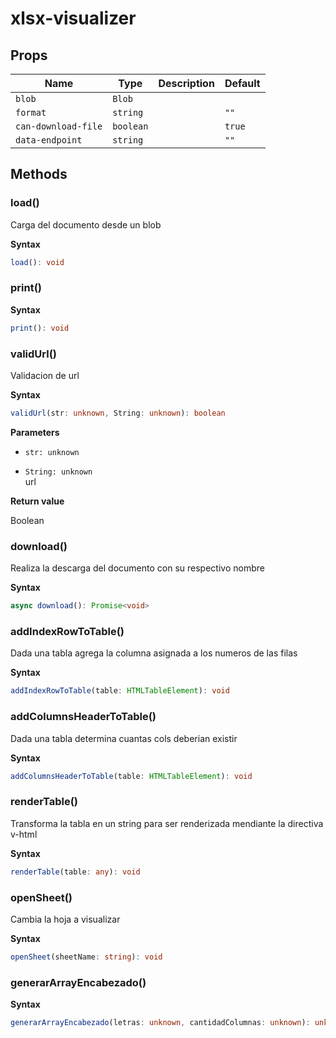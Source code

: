 # xlsx-visualizer

## Props

| Name                | Type      | Description | Default |
| ------------------- | --------- | ----------- | ------- |
| `blob`              | `Blob`    |             |         |
| `format`            | `string`  |             | `""`    |
| `can-download-file` | `boolean` |             | `true`  |
| `data-endpoint`     | `string`  |             | `""`    |

## Methods

### load()

Carga del documento desde un blob

**Syntax**

```typescript
load(): void
```

### print()

**Syntax**

```typescript
print(): void
```

### validUrl()

Validacion de url

**Syntax**

```typescript
validUrl(str: unknown, String: unknown): boolean
```

**Parameters**

- `str: unknown`

- `String: unknown`<br/>
  url

**Return value**

Boolean

### download()

Realiza la descarga del documento con su respectivo nombre

**Syntax**

```typescript
async download(): Promise<void>
```

### addIndexRowToTable()

Dada una tabla agrega la columna asignada
a los numeros de las filas

**Syntax**

```typescript
addIndexRowToTable(table: HTMLTableElement): void
```

### addColumnsHeaderToTable()

Dada una tabla determina cuantas cols
deberian existir

**Syntax**

```typescript
addColumnsHeaderToTable(table: HTMLTableElement): void
```

### renderTable()

Transforma la tabla en un string
para ser renderizada mendiante la directiva
v-html

**Syntax**

```typescript
renderTable(table: any): void
```

### openSheet()

Cambia la hoja a visualizar

**Syntax**

```typescript
openSheet(sheetName: string): void
```

### generarArrayEncabezado()

**Syntax**

```typescript
generarArrayEncabezado(letras: unknown, cantidadColumnas: unknown): unknown
```
